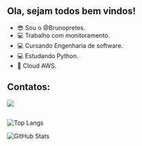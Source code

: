 ## Ola, sejam todos bem vindos!

- 😎 Sou o @Brunopretes.
- 💻 Trabalho com monitoramento.
- 💻 Cursando Engenharia de software.
- 💻 Estudando Python.
- 💭 Cloud AWS.

  

##  Contatos:

 <a href="https://www.linkedin.com/in/bruno-pretes/" target="_blank"><img src="https://img.shields.io/badge/-LinkedIn-%230077B5?style=for-the-badge&logo=linkedin&logoColor=white" target="_blank"></a>
 
##

![Top Langs](https://github-readme-stats-git-masterrstaa-rickstaa.vercel.app/api/top-langs/?username=brunopretes&layout=compact&bg_color=000&border_color=30A3DC&title_color=E94D5F&text_color=FFF)

![GitHub Stats](https://github-readme-stats.vercel.app/api?username=brunopretes&theme=transparent&bg_color=000&border_color=30A3DC&show_icons=true&icon_color=30A3DC&title_color=E94D5F&text_color=FFF)
